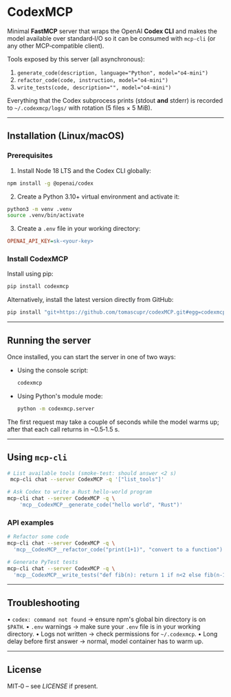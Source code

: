 # CodexMCP

Minimal **FastMCP** server that wraps the OpenAI **Codex CLI** and makes the
model available over standard‑I/O so it can be consumed with `mcp‑cli` (or any
other MCP‑compatible client).

Tools exposed by this server (all asynchronous):

1. `generate_code(description, language="Python", model="o4-mini")`
2. `refactor_code(code, instruction, model="o4-mini")`
3. `write_tests(code, description="", model="o4-mini")`

Everything that the Codex subprocess prints (stdout **and** stderr) is recorded
to `~/.codexmcp/logs/` with rotation (5 files × 5 MiB).

---

## Installation (Linux/macOS)

### Prerequisites

1. Install Node 18 LTS and the Codex CLI globally:

```bash
npm install -g @openai/codex
```

2. Create a Python 3.10+ virtual environment and activate it:

```bash
python3 -m venv .venv
source .venv/bin/activate
```

3. Create a `.env` file in your working directory:

```ini
OPENAI_API_KEY=sk-<your-key>
```

### Install CodexMCP

Install using pip:

```bash
pip install codexmcp
```

Alternatively, install the latest version directly from GitHub:

```bash
pip install "git+https://github.com/tomascupr/codexMCP.git#egg=codexmcp"
```

---

## Running the server

Once installed, you can start the server in one of two ways:

- Using the console script:

  ```bash
  codexmcp
  ```

- Using Python's module mode:

  ```bash
  python -m codexmcp.server
  ```

The first request may take a couple of seconds while the model warms up; after
that each call returns in ~0.5‑1.5 s.

---

## Using `mcp-cli`

```bash
# List available tools (smoke-test: should answer <2 s)
 mcp-cli chat --server CodexMCP -q '["list_tools"]'

# Ask Codex to write a Rust hello-world program
mcp-cli chat --server CodexMCP -q \
    'mcp__CodexMCP__generate_code("hello world", "Rust")'
```

### API examples

```bash
# Refactor some code
mcp-cli chat --server CodexMCP -q \
  'mcp__CodexMCP__refactor_code("print(1+1)", "convert to a function")'

# Generate PyTest tests
mcp-cli chat --server CodexMCP -q \
  'mcp__CodexMCP__write_tests("def fib(n): return 1 if n<2 else fib(n-1)+fib(n-2)")'
```

---

## Troubleshooting

• `codex: command not found` → ensure npm's global bin directory is on `$PATH`.
• `.env` warnings → make sure your `.env` file is in your working directory.
• Logs not written → check permissions for `~/.codexmcp`.
• Long delay before first answer → normal, model container has to warm up.

---

## License

MIT‑0 – see *LICENSE* if present.
